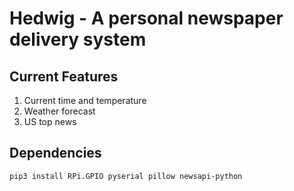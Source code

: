 # Hedwig - A personal newspaper delivery system

## Current Features

1. Current time and temperature
1. Weather forecast
1. US top news

## Dependencies

```bash
pip3 install RPi.GPIO pyserial pillow newsapi-python
```
